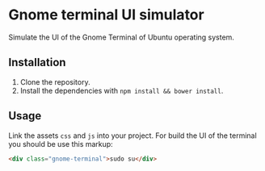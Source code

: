 # Gnome terminal UI simulator

Simulate the UI of the Gnome Terminal of Ubuntu operating system.

## Installation

1. Clone the repository.
2. Install the dependencies with `npm install && bower install`.

## Usage

Link the assets `css` and `js` into your project. For build the UI of the terminal you should be use this markup:

```html
<div class="gnome-terminal">sudo su</div>
```
